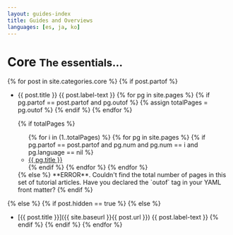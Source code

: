 ```yaml
---
layout: guides-index
title: Guides and Overviews
languages: [es, ja, ko]
---
```


<div class="page-header-index">
  <h1>Core <small>The essentials...</small></h1>
</div>

{% for post in site.categories.core %}
{% if post.partof %}
* {{ post.title }} <span class="label {{ post.label-color }}">{{ post.label-text }}</span>
  {% for pg in site.pages %}
    {% if pg.partof == post.partof and pg.outof %}
      {% assign totalPages = pg.outof %}
    {% endif %}
  {% endfor %}

  {% if totalPages %}
  <ul>
  {% for i in (1..totalPages) %}
    {% for pg in site.pages %}
      {% if pg.partof == post.partof and pg.num and pg.num == i and pg.language == nil %}
        <li><a href="{{ pg.url }}">{{ pg.title }}</a></li>
      {% endif %}
    {% endfor %}
  {% endfor %}
  </ul>
  {% else %} **ERROR**. Couldn't find the total number of pages in this set of tutorial articles. Have you declared the `outof` tag in your YAML front matter?
  {% endif %}
{% else %}
  {% if post.hidden == true %}
  {% else %}
* [{{ post.title }}]({{ site.baseurl }}{{ post.url }}) <span class="label {{ post.label-color }}">{{ post.label-text }}</span>
  {% endif %}
{% endif %}
{% endfor %} 
<!--* Swing <span class="label important">In Progress</span>-->
